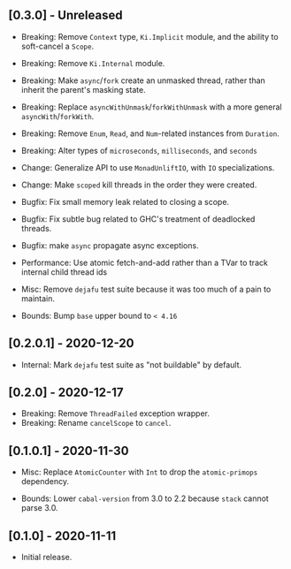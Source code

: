 ## [0.3.0] - Unreleased

- Breaking: Remove `Context` type, `Ki.Implicit` module, and the ability to soft-cancel a `Scope`.
- Breaking: Remove `Ki.Internal` module.
- Breaking: Make `async`/`fork` create an unmasked thread, rather than inherit the parent's masking state.
- Breaking: Replace `asyncWithUnmask`/`forkWithUnmask` with a more general `asyncWith`/`forkWith`.
- Breaking: Remove `Enum`, `Read`, and `Num`-related instances from `Duration`.
- Breaking: Alter types of `microseconds`, `milliseconds`, and `seconds`

- Change: Generalize API to use `MonadUnliftIO`, with `IO` specializations.
- Change: Make `scoped` kill threads in the order they were created.

- Bugfix: Fix small memory leak related to closing a scope.
- Bugfix: Fix subtle bug related to GHC's treatment of deadlocked threads.
- Bugfix: make `async` propagate async exceptions.

- Performance: Use atomic fetch-and-add rather than a TVar to track internal child thread ids

- Misc: Remove `dejafu` test suite because it was too much of a pain to maintain.

- Bounds: Bump `base` upper bound to `< 4.16`

## [0.2.0.1] - 2020-12-20

- Internal: Mark `dejafu` test suite as "not buildable" by default.

## [0.2.0] - 2020-12-17

- Breaking: Remove `ThreadFailed` exception wrapper.
- Breaking: Rename `cancelScope` to `cancel`.

## [0.1.0.1] - 2020-11-30

- Misc: Replace `AtomicCounter` with `Int` to drop the `atomic-primops` dependency.

- Bounds: Lower `cabal-version` from 3.0 to 2.2 because `stack` cannot parse 3.0.

## [0.1.0] - 2020-11-11

- Initial release.
